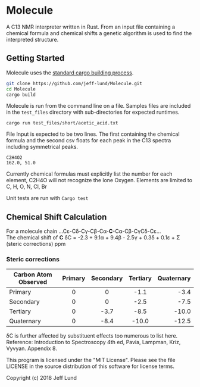 # Molecule
A C13 NMR interpreter written in Rust. From an input file containing a chemical formula and chemical shifts a genetic algorithm is used to find the interpreted structure.

## Getting Started
Molecule uses the [standard cargo building process](https://doc.rust-lang.org/cargo/guide/working-on-an-existing-project.html).
```sh
git clone https://github.com/jeff-lund/Molecule.git
cd Molecule
cargo build
```

Molecule is run from the command line on a file. Samples files are included in the
`test_files` directory with sub-directories for expected runtimes.
```
cargo run test_files/short/acetic_acid.txt
```

File Input is expected to be two lines. The first containing the chemical formula and the second csv floats for each peak in the C13 spectra including symmetrical peaks.
```
C2H4O2 
162.0, 51.0
```

Currently chemical formulas must explicitly list the number for each element, C2H4O
will not recognize the lone Oxygen.
Elements are limited to C, H, O, N, Cl, Br

Unit tests are run with `Cargo test`

## Chemical Shift Calculation
For a molecule chain ...C&#949;-C&#948;-C&#947;-C&#946;-C&#945;-**C**-C&#945;-C&#946;-C&#947;C&#948;-C&#949;... \
The chemical shift of **C** &#948;C = -2.3 + 9.1&#945; + 9.4&#946; - 2.5&#947; + 0.3&#948; + 0.1&#949; + &#931; (steric corrections) ppm

### Steric corrections
| Carbon Atom Observed | Primary | Secondary | Tertiary | Quaternary |
|----------------------|:-------:|:---------:|:--------:|-----------:|
| Primary              | 0       | 0         | -1.1     | -3.4       |
| Secondary            | 0       | 0         | -2.5     | -7.5       |
| Tertiary             | 0       | -3.7      | -8.5     | -10.0      |
| Quaternary           | 0       | -8.4      | -10.0    | -12.5      |

&#948;C is further affected by substituent effects too numerous to list here. \
Reference: Introduction to Spectroscopy 4th ed, Pavia, Lampman, Kriz, Vyvyan. Appendix 8.



This program is licensed under the "MIT License". Please see the file LICENSE in
the source distribution of this software for license terms.

Copyright (c) 2018 Jeff Lund

